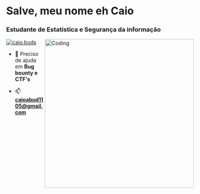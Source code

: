 
<h1 align="left">Salve, meu nome eh Caio</h1>
<h3 align="left">Estudante de Estatística e Segurança da informação</h3>
<img align="right" alt="Coding" width="400" src="https://media.tenor.com/rePDfDWO3XoAAAAd/hacking.gif">

<p align="left"> <a href="https://twitter.com/caio.buds" target="blank"><img src="https://img.shields.io/twitter/follow/caio.buds?logo=twitter&style=for-the-badge" alt="caio.buds" /></a> </p>

- 🤝 Preciso de ajuda em **Bug bounty e CTF's**

- 📫 **caioabud1105@gmail.com**
